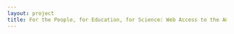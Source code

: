 ```yaml
--- 
layout: project 
title: For the People, for Education, for Science: Web Access to the American Museum of Natural History Archives
---
```



